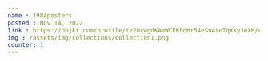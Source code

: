 ```yaml
---
name : 1984posters
posted : Nov 14, 2022
link : https://objkt.com/profile/tz2DcwgdKAmWCEKhqMr54eSuAteTqXkyJeXM/created?faContracts=KT1RJ6PbjHpwc3M5rw5s2Nbmefwbuwbdxton
img : /assets/img/collections/collection1.png
counter: 1
---
```

